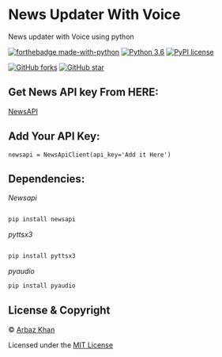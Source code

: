 # News Updater With Voice
News updater with Voice using python 

[![forthebadge made-with-python](http://ForTheBadge.com/images/badges/made-with-python.svg)](https://www.python.org/)                  [![Python 3.6](https://img.shields.io/badge/python-3.6-blue.svg)](https://www.python.org/downloads/release/python-360/)          [![PyPI license](https://img.shields.io/pypi/l/ansicolortags.svg)](https://pypi.python.org/pypi/ansicolortags/)

 [![GitHub forks](https://img.shields.io/github/forks/arbazkhan4712/News-Updater?style=social)](https://GitHub.com/Naereen/StrapDown.js/network/)                 [![GitHub star](https://img.shields.io/github/stars/arbazkhan4712/News-Updater?style=social)](https://GitHub.com/Naereen/StrapDown.js/network/)




## Get News API key From HERE:
[NewsAPI](https://newsapi.org/)

## Add Your API Key:

```
newsapi = NewsApiClient(api_key='Add it Here')

```


## Dependencies:

*Newsapi*
```python

pip install newsapi
```
*pyttsx3*
```python

pip install pyttsx3
```
*pyaudio*
```python
pip install pyaudio
```

## License & Copyright
© [Arbaz Khan](https://arbazkhan4712.github.io/Contact.html)

Licensed under the [MIT License](License)
